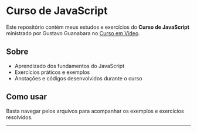 # Curso de JavaScript

Este repositório contém meus estudos e exercícios do **Curso de JavaScript** ministrado por Gustavo Guanabara no [Curso em Vídeo](https://www.cursoemvideo.com/).

## Sobre

- Aprendizado dos fundamentos do JavaScript
- Exercícios práticos e exemplos
- Anotações e códigos desenvolvidos durante o curso

## Como usar

Basta navegar pelos arquivos para acompanhar os exemplos e exercícios resolvidos.

---